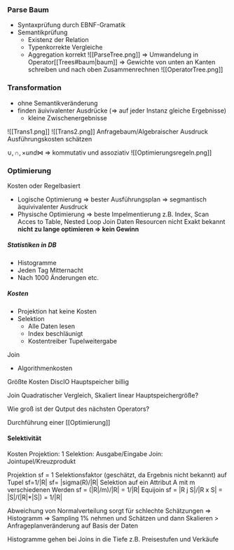 ### Parse Baum
- Syntaxprüfung durch EBNF-Gramatik
- Semantikprüfung
	- Existenz der Relation
	- Typenkorrekte Vergleiche
	- Aggregation korrekt
![[ParseTree.png]]
=> Umwandelung in Operator[[Trees#baum|baum]]
=> Gewichte von unten an Kanten schreiben und nach oben Zusammenrechnen
![[OperatorTree.png]]

### Transformation
- ohne Semantikveränderung
- finden äuivivalenter Ausdrücke (=> auf jeder Instanz gleiche Ergebnisse)
	- kleine Zwischenergebnisse

![[Trans1.png]]
![[Trans2.png]]
Anfragebaum/Algebraischer Ausdruck
Ausführungskosten schätzen

$\cup, \cap, \times und \bowtie$ => kommutativ und assoziativ
![[Optimierungsregeln.png]]

### Optimierung

Kosten oder Regelbasiert
- Logische Optimierung => bester Ausführungsplan => segmantisch äquivivalenter Ausdruck
- Physische Optimierung => beste Impelmentierung z.B. Index, Scan Acces to Table, Nested Loop Join
Daten Resourcen nicht Exakt bekannt
__nicht zu lange optimieren => kein Gewinn__

##### Statistiken in DB
- Histogramme
- Jeden Tag Mitternacht
- Nach 1000 Änderungen etc.

##### Kosten
- Projektion hat keine Kosten
- Selektion
	- Alle Daten lesen
	- Index beschläunigt
	- Kostentreiber Tupelweitergabe

Join
- Algorithmenkosten

Größte Kosten DiscIO Hauptspeicher billig

Join Quadratischer Vergleich, Skaliert linear
Hauptspeichergröße?

Wie groß ist der Qutput des nächsten Operators?

Durchführung einer [[Optimierung]]

#### Selektivität
Kosten 
Projektion: 1
Selektion: Ausgabe/Eingabe
Join: Jointupel/Kreuzprodukt

Projektion
sf = 1
Selektionsfaktor (geschätzt, da Ergebnis nicht bekannt) auf Tupel
sf=1/|R|
sf= |sigma(R)/|R|
Selektion auf ein Attribut A mit m verschiedenen Werden
sf = (|R|/m)/|R| = 1/|R|
Equijoin
sf = |R j S|/|R x S| = |S|/(|R|*|S|) = 1/|R|

Abweichung von Normalverteilung sorgt für schlechte Schätzungen
=> Histogramm
=> Sampling 1% nehmen und Schätzen und dann Skalieren > Anfrageplanveränderung auf Basis der Daten

Histogramme gehen bei Joins in die Tiefe  z.B. Preisestufen und Verkäufe